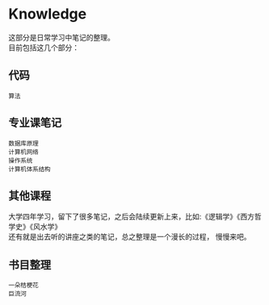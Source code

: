 # Knowledge
这部分是日常学习中笔记的整理。  
目前包括这几个部分：  
## 代码
`算法`  
## 专业课笔记
`数据库原理`  
`计算机网络`  
`操作系统`  
`计算机体系结构`
## 其他课程 
大学四年学习，留下了很多笔记，之后会陆续更新上来，比如:《逻辑学》《西方哲学史》《风水学》  
还有就是出去听的讲座之类的笔记，总之整理是一个漫长的过程， 慢慢来吧。
## 书目整理
`一朵桔梗花`  
`巨流河`
